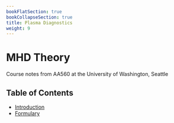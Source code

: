 ```yaml
---
bookFlatSection: true
bookCollapseSection: true
title: Plasma Diagnostics
weight: 9
---
```


# MHD Theory

Course notes from AA560 at the University of Washington, Seattle

## Table of Contents

  - [Introduction](01-syllabus.md)
  - [Formulary](formulary.md)